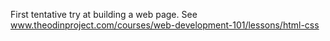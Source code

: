 First tentative try at building a web page. See www.theodinproject.com/courses/web-development-101/lessons/html-css
